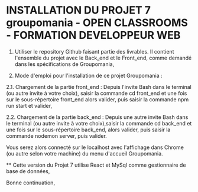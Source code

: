 # INSTALLATION DU PROJET 7 groupomania - OPEN CLASSROOMS - FORMATION DEVELOPPEUR WEB

1. Utiliser le repository Github faisant partie des livrables. Il contient l'ensemble du projet avec le Back_end et le Front_end, comme demandé dans les spécifications de Groupomania,

2. Mode d'emploi pour l'installation de ce projet Groupomania :

2.1. Chargement de la partie front_end : Depuis l'invite Bash dans le terminal (ou autre invite à votre choix), saisir la commande cd front_end et une fois sur le sous-répertoire front_end alors valider, puis saisir la commande npm run start et valider,

2.2. Chargement de la partie back_end : Depuis une autre invite Bash dans le terminal (ou autre invite à votre choix),saisir la commande cd back_end et une fois sur le sous-répertoire back_end, alors valider, puis saisir la commande nodemon server, puis valider.

Vous serez alors connecté sur le localhost avec l'affichage dans Chrome (ou autre selon votre machine) du menu d'accueil Groupomania.

** Cette version du Projet 7 utilise React et MySql comme gestionnaire de base de données,

Bonne continuation,
